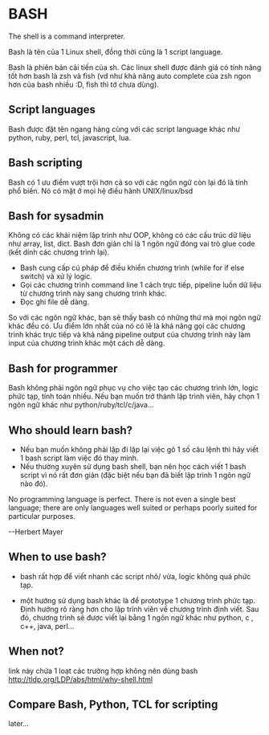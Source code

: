 BASH
=====
The shell is a command interpreter.

Bash là tên của 1 Linux shell, đồng thời cũng là 1 script language.

Bash là phiên bản cải tiến của sh.
Các linux shell được đánh giá có tính năng tốt hơn bash là zsh và fish (vd như khả năng auto complete của zsh ngon hơn của bash nhiều :D, fish thì tớ chưa dùng).

Script languages
-----
Bash được đặt tên ngang hàng cùng với các script language khác như python, ruby, perl, tcl, javascript, lua.

Bash scripting 
-----
Bash có 1 ưu điểm vượt trội hơn cả so với các ngôn ngữ còn lại đó là tính phổ biến. Nó có mặt ở mọi hệ điều hành UNIX/linux/bsd

Bash for sysadmin
-----
Không có các khái niệm lập trình như OOP, không có các cấu trúc dữ liệu  như array, list, dict. Bash đơn giản chỉ là 1 ngôn ngữ đóng vai trò glue code (kết dính các chương trình lại). 
* Bash cung cấp cú pháp để điều khiển chương trình (while for if else switch) và xử lý logic.
* Gọi các chương trình command line 1 cách trực tiếp, pipeline luồn dữ liệu từ chương trình này sang chương trình khác. 
* Đọc ghi file dễ dàng. 

So với các ngôn ngữ khác, bạn sẽ thấy bash có những thứ mà mọi ngôn ngữ khác đều có. Ưu điểm lớn nhất của nó có lẽ là khả năng gọi các chương trình khác trực tiếp và khả năng pipeline output của chương trình này làm input của chương trình khác một cách dễ dàng.

Bash for programmer
-----
Bash không phải ngôn ngữ phục vụ cho việc tạo các chương trình lớn, logic phức tạp, tính toán nhiều. Nếu bạn muốn trở thành lập trình viên, hãy chọn 1 ngôn ngữ khác như python/ruby/tcl/c/java...

Who should learn bash?
-----
* Nếu bạn muốn không phải lặp đi lặp lại việc gõ 1 số câu lệnh thì hãy  viết 1 bash script làm việc đó thay mình. 
* Nếu thường xuyên sử dụng bash shell, bạn nên học cách viết 1 bash script vì nó rất đơn giản (đặc biệt nếu bạn đã biết lập trình 1 ngôn ngữ nào đó).

No programming language is perfect. There is not even a single best language; there are only languages well suited or perhaps poorly suited for particular purposes.

--Herbert Mayer

When to use bash?
-----
* bash rất hợp để viết nhanh các script nhỏ/ vừa, logic không quá phức tạp.

* một hướng sử dụng bash khác là để prototype 1 chương trình phức tạp. Định hướng rõ ràng hơn cho lập trình viên về chương trình định viết. Sau đó, chương trình sẽ được viết lại bằng 1 ngôn ngữ khác như python, c , c++, java, perl...

When not?
-----
link này chứa 1 loạt các trường hợp không nên dùng bash
http://tldp.org/LDP/abs/html/why-shell.html

Compare Bash, Python, TCL for scripting
-----
later...
